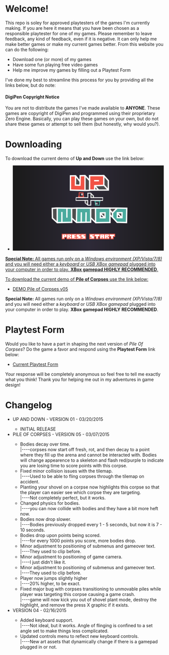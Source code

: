 # Welcome!
<p>This repo is soley for approved playtesters of the games I'm currently making. If you are here it means that you have been chosen as a responsible playtester for one of my games. Please remember to leave feedback, any kind of feedback, even if it is negative. It can only help me make better games or make my current games better. From this website you can do the following:
  <ul>
    <li>Download one (or more) of my games</li>
    <li>Have some fun playing free video games</li>
    <li>Help me improve my games by filling out a Playtest Form</li>
  </ul>
I've done my best to streamline this process for you by providing all the links below, but do note:
  <h4>DigiPen Copyright Notice</h4>
  <p>You are not to distribute the games I've made available to <strong>ANYONE</strong>. These games are copyright of DigiPen and programmed using their proprietary Zero Engine. Basically, you can play these games on your own, but do not share these games or attempt to sell them (but honestly, why would you?).</p>
</p>


# Downloading
<p>To download the current demo of <strong>Up and Down</strong> use the link below: 
  <ul>
    <li>
      <a href="https://github.com/TheDevilsWaffle/Playtesting/blob/master/Demo-UpAndDown-v01.exe?raw=true"><img src="https://github.com/TheDevilsWaffle/Playtesting/blob/master/up-and-down-start-screen.png?raw=true"</a>
    </li>
  </ul>
  <p><strong>Special Note:</strong> All games run only on a <em>Windows environment (XP/Vista/7/8)</em> and you will need either a <em>keyboard</em> or <em>USB XBox gamepad</em> plugged into your computer in order to play. <strong>XBox gamepad HIGHLY RECOMMENDED</strong>.</p>
</p>
<p>To download the current demo of <strong>Pile of Corpses</strong> use the link below: 
  <ul>
    <li>
      <a href="https://github.com/TheDevilsWaffle/Playtesting/blob/master/Demo-PileOfCorpses-v05.exe?raw=true">DEMO Pile of Corpses v05</a>
    </li>
  </ul>
  <p><strong>Special Note:</strong> All games run only on a <em>Windows environment (XP/Vista/7/8)</em> and you will need either a <em>keyboard</em> or <em>USB XBox gamepad</em> plugged into your computer in order to play. <strong>XBox gamepad HIGHLY RECOMMENDED</strong>.</p>
</p>

# Playtest Form
<p>Would you like to have a part in shaping the next version of <em>Pile Of Corpses</em>? Do the game a favor and respond using the <strong>Playtest Form</strong> link below: 
<ul>
    <li>
      <a href="http://goo.gl/forms/Ofe66iX0sL" target="_BLANK">Current Playtest Form</a>
    </li>
  </ul>


<p>Your response will be completely anonymous so feel free to tell me exactly what you think! Thank you for helping me out in my adventures in game design!</p>
</p>

# Changelog
<ul>
	<li>UP AND DOWN - VERSION 01 - 03/20/2015</li>
		<ul>
			<li>INITIAL RELEASE</li>
		</ul>
	<li>PILE OF CORPSES - VERSION 05 - 03/07/2015</li>
	    <ul>
	    	<li>Bodies decay over time.
	        	<br />  |----corpses now start off fresh, rot, and then decay to a point where they fill up the arena and cannot be interacted with. Bodies will change appearence to a skeleton and flash red/purple to indicate you are losing time to score points with this corpse.
	      	</li>
	   		<li>Fixed minor collision issues with the tilemap.
	        	<br />  |----Used to be able to fling corpses through the tilemap on accident.
	      	</li>
	      	<li>Planting your shovel on a corpse now highlights this corpse so that the player can easier see which corpse they are targeting.
	        	<br />  |----Not completely perfect, but it works.
	      	</li>
	      	<li>Changed physics for bodies.
	        	<br />  |----you can now collide with bodies and they have a bit more heft now.
	      	</li>
	      	<li>Bodies now drop slower.
	        	<br />  |----Bodies previously dropped every 1 - 5 seconds, but now it is 7 - 10 seconds.
	      	</li>
	      	<li>Bodies drop upon points being scored.
	        	<br />  |----for every 1000 points you score, more bodies drop.
	      	</li>
	      	<li>Minor adjustment to positioning of submenus and gameover text.
	        	<br />  |----They used to clip before.
	      	</li>
	      	<li>Minor adjustment to positioning of game camera.
	        	<br />  |----I just didn't like it.
	      	</li>
	      	<li>Minor adjustment to positioning of submenus and gameover text.
	        	<br />  |----They used to clip before.
	      	</li>
	      	<li>Player now jumps slightly higher
	        	<br />  |----20% higher, to be exact.
	      	</li>
	      	<li>Fixed major bug with corpses transitioning to unmovable piles while player was targeting this corpse causing a game crash.
	        	<br />  |----game will now kick you out of shovel plant mode, destroy the highlight, and remove the press X graphic if it exists.
	      	</li>
	    </ul>
	</li>
  	<li>VERSION 04 - 02/16/2015</li>
	    <ul>
	      	<li>Added keyboard support.
	        	<br />  |----Not ideal, but it works. Angle of flinging is confined to a set angle set to make things less complicated.
	      	</li>
	      	<li>Updated controls menu to reflect new keyboard controls.
	        	<br />  |----New art assets that dynamically change if there is a gamepad plugged in or not.
	      	</li>
	    </ul>
	</li>
</ul>
